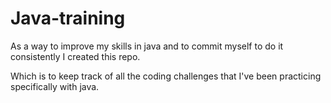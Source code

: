 # Java-training

As a way to improve my skills in java and to commit myself to do it consistently I created this repo.

Which is to keep track of all the coding challenges that I've been practicing specifically with java. 
